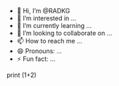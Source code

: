 - 👋 Hi, I’m @RADKG
- 👀 I’m interested in ...
- 🌱 I’m currently learning ...
- 💞️ I’m looking to collaborate on ...
- 📫 How to reach me ...
- 😄 Pronouns: ...
- ⚡ Fun fact: ...

<!---
RADKG/RADKG is a ✨ special ✨ repository because its `README.md` (this file) appears on your GitHub profile.
You can click the Preview link to take a look at your changes.
--->

print (1+2)

